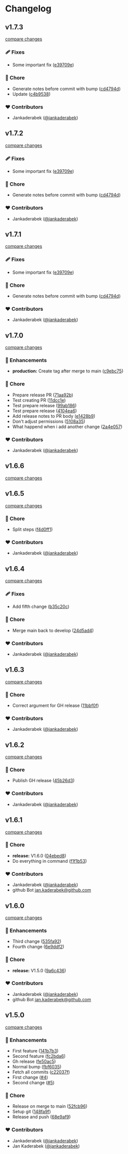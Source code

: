 # Changelog


## v1.7.3

[compare changes](https://github.com/jankaderabek/test-rules/compare/v1.7.2...v1.7.3)


### 🩹 Fixes

  - Some important fix ([e39709e](https://github.com/jankaderabek/test-rules/commit/e39709e))

### 🏡 Chore

  - Generate notes before commit with bump ([cd4794d](https://github.com/jankaderabek/test-rules/commit/cd4794d))
  - Update ([c4b9538](https://github.com/jankaderabek/test-rules/commit/c4b9538))

### ❤️  Contributors

- Jankaderabek ([@jankaderabek](http://github.com/jankaderabek))

## v1.7.2

[compare changes](https://github.com/jankaderabek/test-rules/compare/v1.7.1...v1.7.2)


### 🩹 Fixes

  - Some important fix ([e39709e](https://github.com/jankaderabek/test-rules/commit/e39709e))

### 🏡 Chore

  - Generate notes before commit with bump ([cd4794d](https://github.com/jankaderabek/test-rules/commit/cd4794d))

### ❤️  Contributors

- Jankaderabek ([@jankaderabek](http://github.com/jankaderabek))

## v1.7.1

[compare changes](https://github.com/jankaderabek/test-rules/compare/v1.7.0...v1.7.1)


### 🩹 Fixes

  - Some important fix ([e39709e](https://github.com/jankaderabek/test-rules/commit/e39709e))

### 🏡 Chore

  - Generate notes before commit with bump ([cd4794d](https://github.com/jankaderabek/test-rules/commit/cd4794d))

### ❤️  Contributors

- Jankaderabek ([@jankaderabek](http://github.com/jankaderabek))

## v1.7.0

[compare changes](https://github.com/jankaderabek/test-rules/compare/v1.6.6...v1.7.0)


### 🚀 Enhancements

  - **production:** Create tag after merge to main ([c9ebc75](https://github.com/jankaderabek/test-rules/commit/c9ebc75))

### 🏡 Chore

  - Prepare release PR ([71aa92b](https://github.com/jankaderabek/test-rules/commit/71aa92b))
  - Test creating PR ([11dcc1e](https://github.com/jankaderabek/test-rules/commit/11dcc1e))
  - Test prepare release ([99ab186](https://github.com/jankaderabek/test-rules/commit/99ab186))
  - Test prepare release ([4104ea6](https://github.com/jankaderabek/test-rules/commit/4104ea6))
  - Add release notes to PR body ([e1428b9](https://github.com/jankaderabek/test-rules/commit/e1428b9))
  - Don't adjust permissions ([5108a35](https://github.com/jankaderabek/test-rules/commit/5108a35))
  - What happend when i add another change ([2a4e057](https://github.com/jankaderabek/test-rules/commit/2a4e057))

### ❤️  Contributors

- Jankaderabek ([@jankaderabek](http://github.com/jankaderabek))

## v1.6.6

[compare changes](https://github.com/jankaderabek/test-rules/compare/v1.6.5...v1.6.6)

## v1.6.5

[compare changes](https://github.com/jankaderabek/test-rules/compare/v1.6.4...v1.6.5)


### 🏡 Chore

  - Split steps ([f4d0ff1](https://github.com/jankaderabek/test-rules/commit/f4d0ff1))

### ❤️  Contributors

- Jankaderabek ([@jankaderabek](http://github.com/jankaderabek))

## v1.6.4

[compare changes](https://github.com/jankaderabek/test-rules/compare/v1.6.3...v1.6.4)


### 🩹 Fixes

  - Add fifth change ([b35c20c](https://github.com/jankaderabek/test-rules/commit/b35c20c))

### 🏡 Chore

  - Merge main back to develop ([24d5ad4](https://github.com/jankaderabek/test-rules/commit/24d5ad4))

### ❤️  Contributors

- Jankaderabek ([@jankaderabek](http://github.com/jankaderabek))

## v1.6.3

[compare changes](https://github.com/jankaderabek/test-rules/compare/v1.6.2...v1.6.3)


### 🏡 Chore

  - Correct argument for GH release ([11bbf0f](https://github.com/jankaderabek/test-rules/commit/11bbf0f))

### ❤️  Contributors

- Jankaderabek ([@jankaderabek](http://github.com/jankaderabek))

## v1.6.2

[compare changes](https://github.com/jankaderabek/test-rules/compare/v1.6.1...v1.6.2)


### 🏡 Chore

  - Publish GH release ([45b26d3](https://github.com/jankaderabek/test-rules/commit/45b26d3))

### ❤️  Contributors

- Jankaderabek ([@jankaderabek](http://github.com/jankaderabek))

## v1.6.1

[compare changes](https://github.com/jankaderabek/test-rules/compare/v1.6.0...v1.6.1)


### 🏡 Chore

  - **release:** V1.6.0 ([04ebed8](https://github.com/jankaderabek/test-rules/commit/04ebed8))
  - Do everything in command ([f1f1b53](https://github.com/jankaderabek/test-rules/commit/f1f1b53))

### ❤️  Contributors

- Jankaderabek ([@jankaderabek](http://github.com/jankaderabek))
- github Bot <jan.kaderabek@github.com>

## v1.6.0

[compare changes](https://github.com/jankaderabek/test-rules/compare/v1.5.0...v1.6.0)


### 🚀 Enhancements

  - Third change ([535fa92](https://github.com/jankaderabek/test-rules/commit/535fa92))
  - Fourth change ([6e9ddf2](https://github.com/jankaderabek/test-rules/commit/6e9ddf2))

### 🏡 Chore

  - **release:** V1.5.0 ([9a6c436](https://github.com/jankaderabek/test-rules/commit/9a6c436))

### ❤️  Contributors

- Jankaderabek ([@jankaderabek](http://github.com/jankaderabek))
- github Bot <jan.kaderabek@github.com>

## v1.5.0

[compare changes](https://github.com/jankaderabek/test-rules/compare/v1.4.1...v1.5.0)


### 🚀 Enhancements

  - First feature ([141b7b3](https://github.com/jankaderabek/test-rules/commit/141b7b3))
  - Second feature ([fc2bda6](https://github.com/jankaderabek/test-rules/commit/fc2bda6))
  - Gh release ([fe50ac5](https://github.com/jankaderabek/test-rules/commit/fe50ac5))
  - Normal bump ([fbf6035](https://github.com/jankaderabek/test-rules/commit/fbf6035))
  - Fetch all commits ([c22037f](https://github.com/jankaderabek/test-rules/commit/c22037f))
  - First change ([#4](https://github.com/jankaderabek/test-rules/pull/4))
  - Second change ([#5](https://github.com/jankaderabek/test-rules/pull/5))

### 🏡 Chore

  - Release on merge to main ([52fcb96](https://github.com/jankaderabek/test-rules/commit/52fcb96))
  - Setup git ([148fa9f](https://github.com/jankaderabek/test-rules/commit/148fa9f))
  - Release and push ([68e9af9](https://github.com/jankaderabek/test-rules/commit/68e9af9))

### ❤️  Contributors

- Jankaderabek ([@jankaderabek](http://github.com/jankaderabek))
- Jan Kaderabek ([@jankaderabek](http://github.com/jankaderabek))

